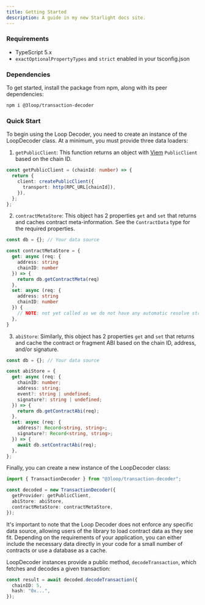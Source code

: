 ```yaml
---
title: Getting Started
description: A guide in my new Starlight docs site.
---
```


### Requirements

- TypeScript 5.x
- `exactOptionalPropertyTypes` and `strict` enabled in your tsconfig.json

### Dependencies

To get started, install the package from npm, along with its peer dependencies:

```sh
npm i @3loop/transaction-decoder
```

### Quick Start

To begin using the Loop Decoder, you need to create an instance of the LoopDecoder class. At a minimum, you must provide three data loaders:

1. `getPublicClient`: This function returns an object with [Viem](https://viem.sh/) `PublicClient` based on the chain ID.

```ts
const getPublicClient = (chainId: number) => {
  return {
    client: createPublicClient({
      transport: http(RPC_URL[chainId]),
    }),
  };
};
```

2. `contractMetaStore`: This object has 2 properties `get` and `set` that returns and caches contract meta-information. See the `ContractData` type for the required properties.

```ts
const db = {}; // Your data source

const contractMetaStore = {
  get: async (req: {
    address: string
    chainID: number
  }) => {
    return db.getContractMeta(req)
  },
  set: async (req: {
    address: string
    chainID: number
  }) {
    // NOTE: not yet called as we do not have any automatic resolve strategy implemented
  },
}
```

3. `abiStore`: Similarly, this object has 2 properties `get` and `set` that returns and cache the contract or fragment ABI based on the chain ID, address, and/or signature.

```ts
const db = {}; // Your data source

const abiStore = {
  get: async (req: {
    chainID: number;
    address: string;
    event?: string | undefined;
    signature?: string | undefined;
  }) => {
    return db.getContractAbi(req);
  },
  set: async (req: {
    address?: Record<string, string>;
    signature?: Record<string, string>;
  }) => {
    await db.setContractAbi(req);
  },
};
```

Finally, you can create a new instance of the LoopDecoder class:

```ts
import { TransactionDecoder } from "@3loop/transaction-decoder";

const decoded = new TransactionDecoder({
  getProvider: getPublicClient,
  abiStore: abiStore,
  contractMetaStore: contractMetaStore,
});
```

It's important to note that the Loop Decoder does not enforce any specific data source, allowing users of the library to load contract data as they see fit. Depending on the requirements of your application, you can either include the necessary data directly in your code for a small number of contracts or use a database as a cache.

LoopDecoder instances provide a public method, `decodeTransaction`, which fetches and decodes a given transaction:

```ts
const result = await decoded.decodeTransaction({
  chainID: 5,
  hash: "0x...",
});
```
